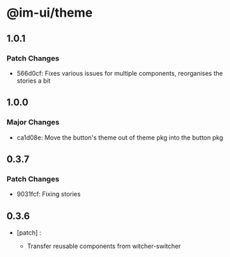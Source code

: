 # @im-ui/theme

## 1.0.1

### Patch Changes

- 566d0cf: Fixes various issues for multiple components, reorganises the stories a bit

## 1.0.0

### Major Changes

- ca1d08e: Move the button's theme out of theme pkg into the button pkg

## 0.3.7

### Patch Changes

- 9031fcf: Fixing stories

## 0.3.6

- [patch] :

  - Transfer reusable components from witcher-switcher

